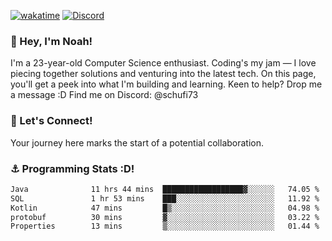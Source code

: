 [![wakatime](https://wakatime.com/badge/user/018b5c7c-fde2-4105-aa96-f5c758abb0a2.svg)](https://wakatime.com/@018b5c7c-fde2-4105-aa96-f5c758abb0a2)
[![Discord](https://img.shields.io/badge/Discord-5865F2?style=flat&logo=discord&logoColor=white)](https://discord.gg/eAW8AGXaGu)



### 👋 Hey, I'm Noah!
I'm a 23-year-old Computer Science enthusiast. Coding's my jam — I love piecing together solutions and venturing into the latest tech. On this page, you'll get a peek into what I'm building and learning. Keen to help? Drop me a message :D 
Find me on Discord: @schufi73

### 🤝 Let's Connect!
Your journey here marks the start of a potential collaboration.

### ⚓ Programming Stats :D!
<!--START_SECTION:waka-->

```txt
Java              11 hrs 44 mins  ██████████████████▓░░░░░░   74.05 %
SQL               1 hr 53 mins    ███░░░░░░░░░░░░░░░░░░░░░░   11.92 %
Kotlin            47 mins         █▒░░░░░░░░░░░░░░░░░░░░░░░   04.98 %
protobuf          30 mins         ▓░░░░░░░░░░░░░░░░░░░░░░░░   03.22 %
Properties        13 mins         ▒░░░░░░░░░░░░░░░░░░░░░░░░   01.44 %
```

<!--END_SECTION:waka-->
